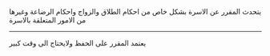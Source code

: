يتحدث المقرر عن الاسرة بشكل خاص من احكام الطلاق والزواج واحكام الرضاعة وغيرها من الامور المتعلقة بالاسرة

---
يعتمد المقرر على الحفظ ولايحتاج الى وقت كبير
